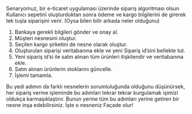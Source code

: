 Senaryomuz, bir e-ticaret uygulaması üzerinde sipariş algoritması olsun 
Kullanıcı sepetini oluşturduktan sonra ödeme ve kargo bilgilerini de girerek tek tuşla siparişini verir.
(Oysa bilen bilir arkada neler olduğunu)

1. Bankaya gerekli bilgileri gönder ve onay al.
2. Müşteri nesnesini oluştur.
3. Seçilen kargo şirketini de nesne olarak oluştur.
4. Oluşturulan siparişi veritabanına ekle ve yeni Sipariş id’sini bellekte tut.
5. Yeni sipariş id’si ile satın alınan tüm ürünleri ilişkilendir ve veritabanına ekle.
6. Satın alınan ürünlerin stoklarını güncelle.
7. İşlemi tamamla.

Bu yedi adımın da farklı nesnelerin sorumluluğunda olduğunu düşünürsek, 
   her sipariş verme işleminde bu adımları tekrar tekrar kurgulamak işimizi oldukça karmaşıklaştırır. 
   Bunun yerine tüm bu adımları yerine getiren bir nesne inşa edebilirsiniz. 
İşte o nesneniz Façade olur!